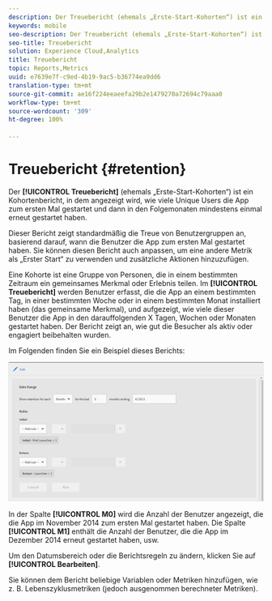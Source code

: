 ```yaml
---
description: Der Treuebericht (ehemals „Erste-Start-Kohorten“) ist ein Kohortenbericht, in dem angezeigt wird, wie viele Unique Users die App zum ersten Mal gestartet und dann in den Folgemonaten mindestens einmal erneut gestartet haben.
keywords: mobile
seo-description: Der Treuebericht (ehemals „Erste-Start-Kohorten“) ist ein Kohortenbericht, in dem angezeigt wird, wie viele Unique Users die App zum ersten Mal gestartet und dann in den Folgemonaten mindestens einmal erneut gestartet haben.
seo-title: Treuebericht
solution: Experience Cloud,Analytics
title: Treuebericht
topic: Reports,Metrics
uuid: e7639e7f-c9ed-4b19-9ac5-b36774ea9dd6
translation-type: tm+mt
source-git-commit: ae16f224eeaeefa29b2e1479270a72694c79aaa0
workflow-type: tm+mt
source-wordcount: '309'
ht-degree: 100%

---
```



# Treuebericht {#retention}

Der **[!UICONTROL Treuebericht]** (ehemals „Erste-Start-Kohorten“) ist ein Kohortenbericht, in dem angezeigt wird, wie viele Unique Users die App zum ersten Mal gestartet und dann in den Folgemonaten mindestens einmal erneut gestartet haben.

Dieser Bericht zeigt standardmäßig die Treue von Benutzergruppen an, basierend darauf, wann die Benutzer die App zum ersten Mal gestartet haben. Sie können diesen Bericht auch anpassen, um eine andere Metrik als „Erster Start“ zu verwenden und zusätzliche Aktionen hinzuzufügen.

Eine Kohorte ist eine Gruppe von Personen, die in einem bestimmten Zeitraum ein gemeinsames Merkmal oder Erlebnis teilen. Im **[!UICONTROL Treuebericht]** werden Benutzer erfasst, die die App an einem bestimmten Tag, in einer bestimmten Woche oder in einem bestimmten Monat installiert haben (das gemeinsame Merkmal), und aufgezeigt, wie viele dieser Benutzer die App in den darauffolgenden X Tagen, Wochen oder Monaten gestartet haben. Der Bericht zeigt an, wie gut die Besucher als aktiv oder engagiert beibehalten wurden.

Im Folgenden finden Sie ein Beispiel dieses Berichts:

![](assets/report_retention_edit.png)

In der Spalte **[!UICONTROL M0]** wird die Anzahl der Benutzer angezeigt, die die App im November 2014 zum ersten Mal gestartet haben. Die Spalte **[!UICONTROL M1]** enthält die Anzahl der Benutzer, die die App im Dezember 2014 erneut gestartet haben, usw.

Um den Datumsbereich oder die Berichtsregeln zu ändern, klicken Sie auf **[!UICONTROL Bearbeiten]**.

Sie können dem Bericht beliebige Variablen oder Metriken hinzufügen, wie z. B. Lebenszyklusmetriken (jedoch ausgenommen berechneter Metriken).

